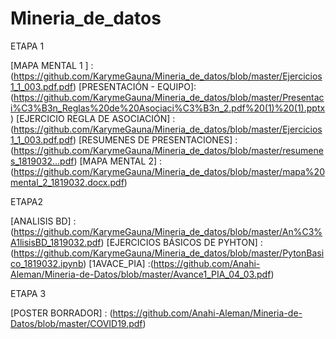 # Mineria_de_datos
 ETAPA 1
 
 [MAPA MENTAL 1 ] :(https://github.com/KarymeGauna/Mineria_de_datos/blob/master/Ejercicios1_1_003.pdf.pdf)
 [PRESENTACIÓN - EQUIPO]: (https://github.com/KarymeGauna/Mineria_de_datos/blob/master/Presentaci%C3%B3n_Reglas%20de%20Asociaci%C3%B3n_2.pdf%20(1)%20(1).pptx)
 [EJERCICIO REGLA DE ASOCIACIÓN] :(https://github.com/KarymeGauna/Mineria_de_datos/blob/master/Ejercicios1_1_003.pdf.pdf)
 [RESUMENES DE PRESENTACIONES] :(https://github.com/KarymeGauna/Mineria_de_datos/blob/master/resumenes_1819032...pdf)
[MAPA MENTAL 2] : (https://github.com/KarymeGauna/Mineria_de_datos/blob/master/mapa%20mental_2_1819032.docx.pdf)

ETAPA2

[ANALISIS BD] : (https://github.com/KarymeGauna/Mineria_de_datos/blob/master/An%C3%A1lisisBD_1819032.pdf)
[EJERCICIOS BÁSICOS DE PYHTON] :(https://github.com/KarymeGauna/Mineria_de_datos/blob/master/PytonBasico_1819032.ipynb)
[1AVACE_PIA] :(https://github.com/Anahi-Aleman/Mineria-de-Datos/blob/master/Avance1_PIA_04_03.pdf)

ETAPA 3

[AVANCE 2_PIA]:(https://github.com/Anahi-Aleman/Mineria-de-Datos/blob/master/Ejercicios%20de%20programaci%C3%B3n%20de%20Python%20herramientas%20de%20miner%C3%ADa%20de%20datos_Eq04_Gpo03.ipynb)
[POSTER BORRADOR] : (https://github.com/Anahi-Aleman/Mineria-de-Datos/blob/master/COVID19.pdf)
